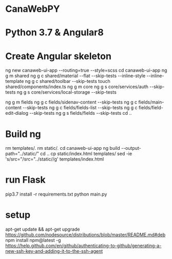 # CanaWebPY
#
# Python 3.7 & Angular8
#

# Create Angular skeleton
ng new canaweb-ui-app --routing=true --style=scss
cd canaweb-ui-app
ng g m shared
ng g c shared/material --flat --skip-tests --inline-style --inline-template
ng g c shared/toolbar --skip-tests
touch shared/components/index.ts
ng g m core
ng g s core/services/auth --skip-tests
ng g s core/services/local-storage --skip-tests
 
ng g m fields
ng g c fields/sidenav-content --skip-tests
ng g c fields/main-content --skip-tests
ng g c fields/fields-list --skip-tests
ng g c fields/field-edit-dialog --skip-tests
ng g s fields/fields --skip-tests
cd ..

# Build ng
rm templates/*.*
rm static/*.*
cd canaweb-ui-app
ng build --output-path="../static/"
cd ..
cp static/index.html templates/
sed -ie 's/src=\"/src=\"..\/static\//g' templates/index.html

# run Flask
pip3.7 install -r requirements.txt
python main.py

# setup
apt-get update && apt-get upgrade
https://github.com/nodesource/distributions/blob/master/README.md#deb
npm install npm@latest -g
https://help.github.com/en/github/authenticating-to-github/generating-a-new-ssh-key-and-adding-it-to-the-ssh-agent
